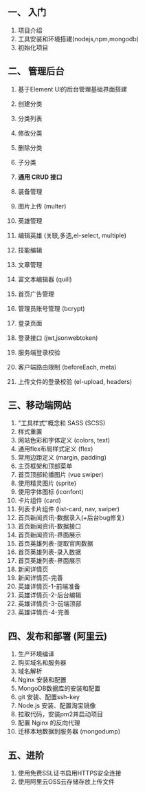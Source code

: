 ## 一、 入门
1. 项目介绍
1. 工具安装和环境搭建(nodejs,npm,mongodb)
1. 初始化项目

## 二、 管理后台
1. 基于Element UI的后台管理基础界面搭建

1. 创建分类
1. 分类列表
1. 修改分类
1. 删除分类
1. 子分类

1. **通用 CRUD 接口**

1. 装备管理
1. 图片上传 (multer)

1. 英雄管理
1. 编辑英雄 (关联,多选,el-select, multiple)
1. 技能编辑

1. 文章管理
1. 富文本编辑器 (quill)

1. 首页广告管理

1. 管理员账号管理 (bcrypt)
1. 登录页面
1. 登录接口 (jwt,jsonwebtoken)
1. 服务端登录校验
1. 客户端路由限制 (beforeEach, meta)
1. 上传文件的登录校验 (el-upload, headers)

## 三、移动端网站

1. "工具样式"概念和 SASS (SCSS)
1. 样式重置
1. 网站色彩和字体定义 (colors, text)
1. 通用flex布局样式定义 (flex)
1. 常用边距定义 (margin, padding)
1. 主页框架和顶部菜单
1. 首页顶部轮播图片 (vue swiper)
1. 使用精灵图片 (sprite)
1. 使用字体图标 (iconfont)
1. 卡片组件 (card)
1. 列表卡片组件 (list-card, nav, swiper)
1. 首页新闻资讯-数据录入(+后台bug修复)
1. 首页新闻资讯-数据接口
1. 首页新闻资讯-界面展示
1. 首页英雄列表-提取官网数据
1. 首页英雄列表-录入数据
1. 首页英雄列表-界面展示
1. 新闻详情页
1. 新闻详情页-完善
1. 英雄详情页-1-前端准备
1. 英雄详情页-2-后台编辑
1. 英雄详情页-3-前端顶部
1. 英雄详情页-4-完善

## 四、发布和部署 (阿里云)

1. 生产环境编译
1. 购买域名和服务器
1. 域名解析
1. Nginx 安装和配置
1. MongoDB数据库的安装和配置
1. git 安装、配置ssh-key
1. Node.js 安装、配置淘宝镜像
1. 拉取代码，安装pm2并启动项目
1. 配置 Nginx 的反向代理
1. 迁移本地数据到服务器 (mongodump)

## 五、进阶
1. 使用免费SSL证书启用HTTPS安全连接
1. 使用阿里云OSS云存储存放上传文件

